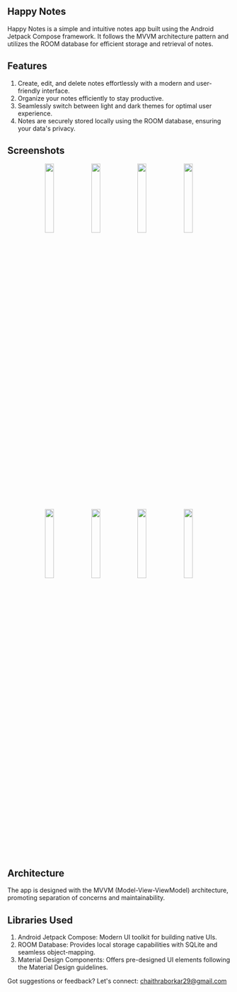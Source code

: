 ## Happy Notes

Happy Notes is a simple and intuitive notes app built using the Android Jetpack Compose framework.
It follows the MVVM architecture pattern and utilizes the ROOM database for efficient storage and retrieval of notes.

## Features

1) Create, edit, and delete notes effortlessly with a modern and user-friendly interface.
2) Organize your notes efficiently to stay productive.
3) Seamlessly switch between light and dark themes for optimal user experience.
4) Notes are securely stored locally using the ROOM database, ensuring your data's privacy.

## Screenshots

<div align="center">
<div>
<img src="https://github.com/prasidhanchan/HappyNotes/assets/92362239/9f909509-99cf-446e-abe6-6791dafd9abf" width="20%" /> <!-- Home -->
<img src="https://github.com/prasidhanchan/HappyNotes/assets/92362239/ed4e82a1-1887-4aab-a348-0f270eab93c7" width="20%" /> <!-- Delete -->
<img src="https://github.com/prasidhanchan/HappyNotes/assets/92362239/6c6e4b92-09cf-472a-96c2-0c143a83e07f" width="20%" /> <!-- AddNote -->
<img src="https://github.com/prasidhanchan/HappyNotes/assets/92362239/75a97602-0d2a-42a8-a265-64052e857bd5" width="20%" /> <!-- SearchNote -->
<img src="https://github.com/prasidhanchan/HappyNotes/assets/92362239/dae708ef-6d4e-41b3-9907-2ef1ee371a26" width="20%" /> <!-- Home -->
<img src="https://github.com/prasidhanchan/HappyNotes/assets/92362239/5e00e3b4-93fc-4f4c-8e61-d7689875de07" width="20%" /> <!-- Delete -->
<img src="https://github.com/prasidhanchan/HappyNotes/assets/92362239/4a1d7d07-94f5-4a62-b947-9fe57692b8b6" width="20%" /> <!-- AddNote -->
<img src="https://github.com/prasidhanchan/HappyNotes/assets/92362239/0d126eea-1b40-45f2-a175-ee52d4a512a1" width="20%" /> <!-- SearchNote -->
</div>
</div>

## Architecture

The app is designed with the MVVM (Model-View-ViewModel) architecture, promoting separation of concerns and maintainability.

## Libraries Used

1) Android Jetpack Compose: Modern UI toolkit for building native UIs.
2) ROOM Database: Provides local storage capabilities with SQLite and seamless object-mapping.
3) Material Design Components: Offers pre-designed UI elements following the Material Design guidelines.

Got suggestions or feedback? Let's connect: chaithraborkar29@gmail.com
